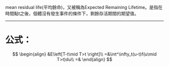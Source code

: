 mean residual life(平均餘命)，又被稱為Expected Remaining Lifetime。是指在時間點t之後，個體沒有發生事件的條件下，剩餘存活期間的期望值。
- - -
# 公式：
$$
\begin{align}
&E\left[T-t\mid T>t \right]\\
=&\int^\infty_t(u-t)f(u\mid T>t)du\\
=&
\end{align}
$$